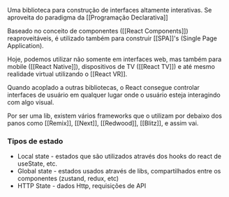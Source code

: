 Uma biblioteca para construção de interfaces altamente interativas. Se aproveita do paradigma da [[Programação Declarativa]]

Baseado no conceito de componentes ([[React Components]]) reaproveitáveis, é utilizado também para construir [[SPA]]'s (Single Page Application).

Hoje, podemos utilizar não somente em interfaces web, mas também para mobile ([[React Native]]), dispositivos de TV ([[React TV]]) e até mesmo realidade virtual utilizando o [[React VR]].

Quando acoplado a outras bibliotecas, o React consegue controlar interfaces de usuário em qualquer lugar onde o usuário esteja interagindo com algo visual.

Por ser uma lib, existem vários frameworks que o utilizam por debaixo dos panos como [[Remix]], [[Next]], [[Redwood]], [[Blitz]], e assim vai.

### Tipos de estado

- Local state - estados que são utilizados através dos hooks do react de useState, etc.
- Global state - estados usados através de libs, compartilhados entre os componentes (zustand, redux, etc)
- HTTP State - dados Http, requisições de API